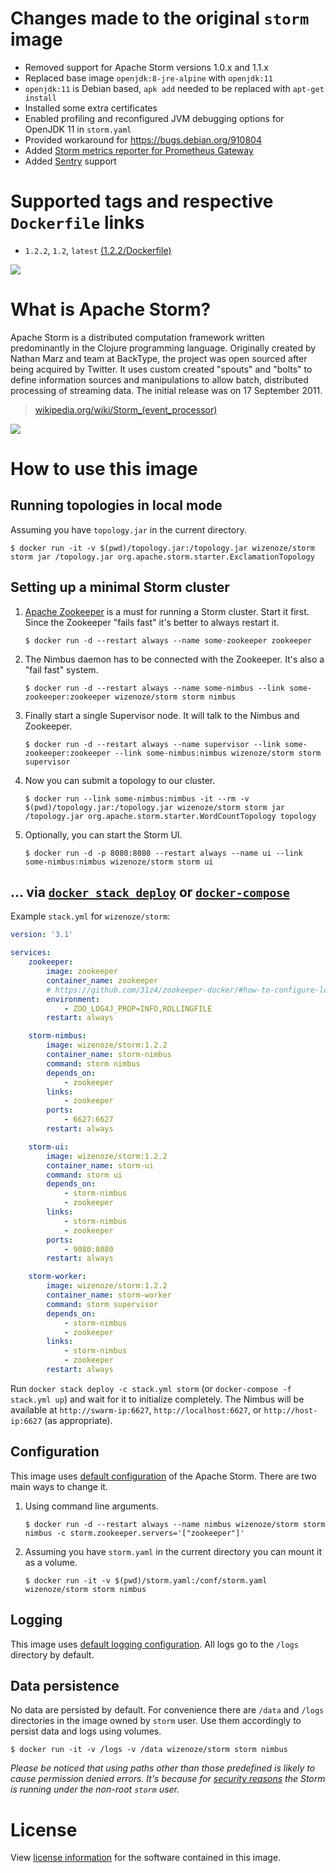 # Changes made to the original `storm` image

* Removed support for Apache Storm versions 1.0.x and 1.1.x
* Replaced base image `openjdk:8-jre-alpine` with `openjdk:11`
* `openjdk:11` is Debian based, `apk add` needed to be replaced with `apt-get install`
* Installed some extra certificates
* Enabled profiling and reconfigured JVM debugging options for OpenJDK 11 in `storm.yaml`
* Provided workaround for https://bugs.debian.org/910804
* Added [Storm metrics reporter for Prometheus Gateway](https://github.com/wizenoze/storm-metrics-reporter-prometheus)
* Added [Sentry](https://docs.sentry.io/clients/java/) support

# Supported tags and respective `Dockerfile` links

* `1.2.2`, `1.2`, `latest` [(1.2.2/Dockerfile)](https://github.com/wizenoze/storm-docker/blob/master/1.2.2/Dockerfile)

[![](https://images.microbadger.com/badges/image/wizenoze/storm.svg)](http://microbadger.com/images/wizenoze/storm)

# What is Apache Storm?

Apache Storm is a distributed computation framework written predominantly in the Clojure programming language. Originally created by Nathan Marz and team at BackType, the project was open sourced after being acquired by Twitter. It uses custom created "spouts" and "bolts" to define information sources and manipulations to allow batch, distributed processing of streaming data. The initial release was on 17 September 2011.

> [wikipedia.org/wiki/Storm_(event_processor)](https://en.wikipedia.org/wiki/Storm_(event_processor))

![](https://upload.wikimedia.org/wikipedia/commons/7/70/Storm_logo.png)

# How to use this image

## Running topologies in local mode

Assuming you have `topology.jar` in the current directory.

	$ docker run -it -v $(pwd)/topology.jar:/topology.jar wizenoze/storm storm jar /topology.jar org.apache.storm.starter.ExclamationTopology

## Setting up a minimal Storm cluster

1.	[Apache Zookeeper](https://zookeeper.apache.org/) is a must for running a Storm cluster. Start it first. Since the Zookeeper "fails fast" it's better to always restart it.

		$ docker run -d --restart always --name some-zookeeper zookeeper

2.	The Nimbus daemon has to be connected with the Zookeeper. It's also a "fail fast" system.

		$ docker run -d --restart always --name some-nimbus --link some-zookeeper:zookeeper wizenoze/storm storm nimbus

3.	Finally start a single Supervisor node. It will talk to the Nimbus and Zookeeper.

		$ docker run -d --restart always --name supervisor --link some-zookeeper:zookeeper --link some-nimbus:nimbus wizenoze/storm storm supervisor

4.	Now you can submit a topology to our cluster.

		$ docker run --link some-nimbus:nimbus -it --rm -v $(pwd)/topology.jar:/topology.jar wizenoze/storm storm jar /topology.jar org.apache.storm.starter.WordCountTopology topology

5.	Optionally, you can start the Storm UI.

		$ docker run -d -p 8080:8080 --restart always --name ui --link some-nimbus:nimbus wizenoze/storm storm ui

## ... via [`docker stack deploy`](https://docs.docker.com/engine/reference/commandline/stack_deploy/) or [`docker-compose`](https://github.com/docker/compose)

Example `stack.yml` for `wizenoze/storm`:

```yaml
version: '3.1'

services:
    zookeeper:
        image: zookeeper
        container_name: zookeeper
        # https://github.com/31z4/zookeeper-docker/#how-to-configure-logging
        environment:
            - ZOO_LOG4J_PROP=INFO,ROLLINGFILE
        restart: always

    storm-nimbus:
        image: wizenoze/storm:1.2.2
        container_name: storm-nimbus
        command: storm nimbus
        depends_on:
            - zookeeper
        links:
            - zookeeper
        ports:
            - 6627:6627
        restart: always

    storm-ui:
        image: wizenoze/storm:1.2.2
        container_name: storm-ui
        command: storm ui
        depends_on:
            - storm-nimbus
            - zookeeper
        links:
            - storm-nimbus
            - zookeeper
        ports:
            - 9080:8080
        restart: always

    storm-worker:
        image: wizenoze/storm:1.2.2
        container_name: storm-worker
        command: storm supervisor
        depends_on:
            - storm-nimbus
            - zookeeper
        links:
            - storm-nimbus
            - zookeeper
        restart: always
```

Run `docker stack deploy -c stack.yml storm` (or `docker-compose -f stack.yml up`) and wait for it to initialize completely. The Nimbus will be available at `http://swarm-ip:6627`, `http://localhost:6627`, or `http://host-ip:6627` (as appropriate).

## Configuration

This image uses [default configuration](https://github.com/apache/storm/blob/v1.1.1/conf/defaults.yaml) of the Apache Storm. There are two main ways to change it.

1.	Using command line arguments.

		$ docker run -d --restart always --name nimbus wizenoze/storm storm nimbus -c storm.zookeeper.servers='["zookeeper"]'

2.	Assuming you have `storm.yaml` in the current directory you can mount it as a volume.

		$ docker run -it -v $(pwd)/storm.yaml:/conf/storm.yaml wizenoze/storm storm nimbus

## Logging

This image uses [default logging configuration](https://github.com/apache/storm/tree/v1.1.1/log4j2). All logs go to the `/logs` directory by default.

## Data persistence

No data are persisted by default. For convenience there are `/data` and `/logs` directories in the image owned by `storm` user. Use them accordingly to persist data and logs using volumes.

	$ docker run -it -v /logs -v /data wizenoze/storm storm nimbus

*Please be noticed that using paths other than those predefined is likely to cause permission denied errors. It's because for [security reasons](https://docs.docker.com/engine/userguide/eng-image/dockerfile_best-practices/#user) the Storm is running under the non-root `storm` user.*

# License

View [license information](http://storm.apache.org/about/free-and-open-source.html) for the software contained in this image.
